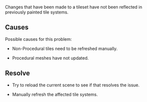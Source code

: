 Changes that have been made to a tileset have not been reflected in previously painted
tile systems.


## Causes

Possible causes for this problem:

- Non-Procedural tiles need to be refreshed manually.

- Procedural meshes have not updated.



## Resolve

- Try to reload the current scene to see if that resolves the issue.

- Manually refresh the affected tile systems.
